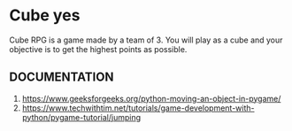 # Cube yes <br/>
Cube RPG is a game made by a team of 3. You will play as a cube and your objective is to get the highest points as possible.
## DOCUMENTATION<br/>
1. https://www.geeksforgeeks.org/python-moving-an-object-in-pygame/
2. https://www.techwithtim.net/tutorials/game-development-with-python/pygame-tutorial/jumping
